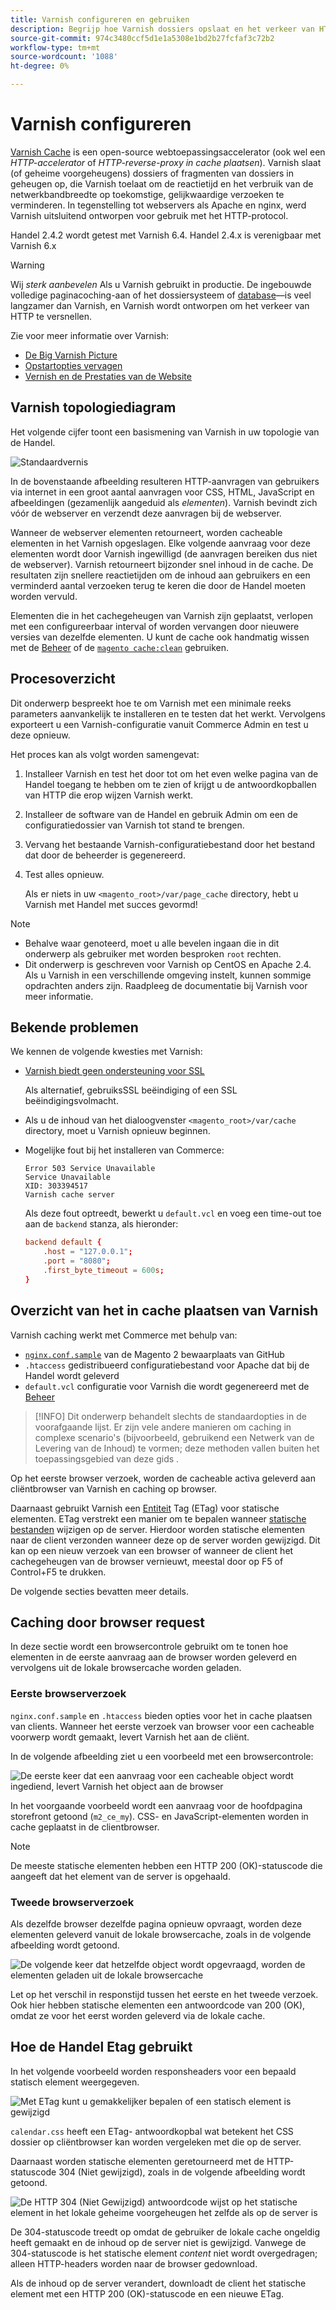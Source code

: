 ```yaml
---
title: Varnish configureren en gebruiken
description: Begrijp hoe Varnish dossiers opslaat en het verkeer van HTTP verbetert.
source-git-commit: 974c3480ccf5d1e1a5308e1bd2b27fcfaf3c72b2
workflow-type: tm+mt
source-wordcount: '1088'
ht-degree: 0%

---
```



# Varnish configureren

[Varnish Cache] is een open-source webtoepassingsaccelerator (ook wel een _HTTP-accelerator_ of _HTTP-reverse-proxy in cache plaatsen_). Varnish slaat (of geheime voorgeheugens) dossiers of fragmenten van dossiers in geheugen op, die Varnish toelaat om de reactietijd en het verbruik van de netwerkbandbreedte op toekomstige, gelijkwaardige verzoeken te verminderen. In tegenstelling tot webservers als Apache en nginx, werd Varnish uitsluitend ontworpen voor gebruik met het HTTP-protocol.

Handel 2.4.2 wordt getest met Varnish 6.4. Handel 2.4.x is verenigbaar met Varnish 6.x

>[!WARNING]
>
>Wij _sterk aanbevelen_ Als u Varnish gebruikt in productie. De ingebouwde volledige paginacoching-aan of het dossiersysteem of [database]—is veel langzamer dan Varnish, en Varnish wordt ontworpen om het verkeer van HTTP te versnellen.

Zie voor meer informatie over Varnish:

- [De Big Varnish Picture]
- [Opstartopties vervagen]
- [Vernish en de Prestaties van de Website]

## Varnish topologiediagram

Het volgende cijfer toont een basismening van Varnish in uw topologie van de Handel.

![Standaardvernis](../../assets/configuration/varnish-basic.png)

In de bovenstaande afbeelding resulteren HTTP-aanvragen van gebruikers via internet in een groot aantal aanvragen voor CSS, HTML, JavaScript en afbeeldingen (gezamenlijk aangeduid als _elementen_). Varnish bevindt zich vóór de webserver en verzendt deze aanvragen bij de webserver.

Wanneer de webserver elementen retourneert, worden cacheable elementen in het Varnish opgeslagen. Elke volgende aanvraag voor deze elementen wordt door Varnish ingewilligd (de aanvragen bereiken dus niet de webserver). Varnish retourneert bijzonder snel inhoud in de cache. De resultaten zijn snellere reactietijden om de inhoud aan gebruikers en een verminderd aantal verzoeken terug te keren die door de Handel moeten worden vervuld.

Elementen die in het cachegeheugen van Varnish zijn geplaatst, verlopen met een configureerbaar interval of worden vervangen door nieuwere versies van dezelfde elementen. U kunt de cache ook handmatig wissen met de [Beheer](https://glossary.magento.com/magento-admin) of de [`magento cache:clean`](../cli/manage-cache.md#clean-and-flush-cache-types) gebruiken.

## Procesoverzicht

Dit onderwerp bespreekt hoe te om Varnish met een minimale reeks parameters aanvankelijk te installeren en te testen dat het werkt. Vervolgens exporteert u een Varnish-configuratie vanuit Commerce Admin en test u deze opnieuw.

Het proces kan als volgt worden samengevat:

1. Installeer Varnish en test het door tot om het even welke pagina van de Handel toegang te hebben om te zien of krijgt u de antwoordkopballen van HTTP die erop wijzen Varnish werkt.
1. Installeer de software van de Handel en gebruik Admin om een de configuratiedossier van Varnish tot stand te brengen.
1. Vervang het bestaande Varnish-configuratiebestand door het bestand dat door de beheerder is gegenereerd.
1. Test alles opnieuw.

   Als er niets in uw `<magento_root>/var/page_cache` directory, hebt u Varnish met Handel met succes gevormd!

>[!NOTE]
- Behalve waar genoteerd, moet u alle bevelen ingaan die in dit onderwerp als gebruiker met worden besproken `root` rechten.
- Dit onderwerp is geschreven voor Varnish op CentOS en Apache 2.4. Als u Varnish in een verschillende omgeving instelt, kunnen sommige opdrachten anders zijn. Raadpleeg de documentatie bij Varnish voor meer informatie.


## Bekende problemen

We kennen de volgende kwesties met Varnish:

- [Varnish biedt geen ondersteuning voor SSL]

   Als alternatief, gebruiksSSL beëindiging of een SSL beëindigingsvolmacht.

- Als u de inhoud van het dialoogvenster `<magento_root>/var/cache` directory, moet u Varnish opnieuw beginnen.

- Mogelijke fout bij het installeren van Commerce:

   ```terminal
   Error 503 Service Unavailable
   Service Unavailable
   XID: 303394517
   Varnish cache server
   ```

   Als deze fout optreedt, bewerkt u `default.vcl` en voeg een time-out toe aan de `backend` stanza, als hieronder:

   ```conf
   backend default {
       .host = "127.0.0.1";
       .port = "8080";
       .first_byte_timeout = 600s;
   }
   ```

## Overzicht van het in cache plaatsen van Varnish

Varnish caching werkt met Commerce met behulp van:

- [`nginx.conf.sample`](https://github.com/magento/magento2/blob/2.4/nginx.conf.sample) van de Magento 2 bewaarplaats van GitHub
- `.htaccess` gedistribueerd configuratiebestand voor Apache dat bij de Handel wordt geleverd
- `default.vcl` configuratie voor Varnish die wordt gegenereerd met de [Beheer](../cache/configure-varnish-commerce.md)

>[!INFO]
Dit onderwerp behandelt slechts de standaardopties in de voorafgaande lijst. Er zijn vele andere manieren om caching in complexe scenario&#39;s (bijvoorbeeld, gebruikend een Netwerk van de Levering van de Inhoud) te vormen; deze methoden vallen buiten het toepassingsgebied van deze gids .

Op het eerste browser verzoek, worden de cacheable activa geleverd aan cliëntbrowser van Varnish en caching op browser.

Daarnaast gebruikt Varnish een [Entiteit](https://glossary.magento.com/entity) Tag (ETag) voor statische elementen. ETag verstrekt een manier om te bepalen wanneer [statische bestanden](https://glossary.magento.com/static-files) wijzigen op de server. Hierdoor worden statische elementen naar de client verzonden wanneer deze op de server worden gewijzigd. Dit kan op een nieuw verzoek van een browser of wanneer de client het cachegeheugen van de browser vernieuwt, meestal door op F5 of Control+F5 te drukken.

De volgende secties bevatten meer details.

## Caching door browser request

In deze sectie wordt een browsercontrole gebruikt om te tonen hoe elementen in de eerste aanvraag aan de browser worden geleverd en vervolgens uit de lokale browsercache worden geladen.

### Eerste browserverzoek

`nginx.conf.sample` en `.htaccess` bieden opties voor het in cache plaatsen van clients. Wanneer het eerste verzoek van browser voor een cacheable voorwerp wordt gemaakt, levert Varnish het aan de cliënt.

In de volgende afbeelding ziet u een voorbeeld met een browsercontrole:

![De eerste keer dat een aanvraag voor een cacheable object wordt ingediend, levert Varnish het object aan de browser](../../assets/configuration/varnish-apache-first-visit.png)

In het voorgaande voorbeeld wordt een aanvraag voor de hoofdpagina storefront getoond (`m2_ce_my`). CSS- en JavaScript-elementen worden in cache geplaatst in de clientbrowser.

>[!NOTE]
De meeste statische elementen hebben een HTTP 200 (OK)-statuscode die aangeeft dat het element van de server is opgehaald.

### Tweede browserverzoek

Als dezelfde browser dezelfde pagina opnieuw opvraagt, worden deze elementen geleverd vanuit de lokale browsercache, zoals in de volgende afbeelding wordt getoond.

![De volgende keer dat hetzelfde object wordt opgevraagd, worden de elementen geladen uit de lokale browsercache](../../assets/configuration/varnish-apache-second-visit.png)

Let op het verschil in responstijd tussen het eerste en het tweede verzoek. Ook hier hebben statische elementen een antwoordcode van 200 (OK), omdat ze voor het eerst worden geleverd via de lokale cache.

## Hoe de Handel Etag gebruikt

In het volgende voorbeeld worden responsheaders voor een bepaald statisch element weergegeven.

![Met ETag kunt u gemakkelijker bepalen of een statisch element is gewijzigd](../../assets/configuration/varnish-etag.png)

`calendar.css` heeft een ETag- antwoordkopbal wat betekent het CSS dossier op cliëntbrowser kan worden vergeleken met die op de server.

Daarnaast worden statische elementen geretourneerd met de HTTP-statuscode 304 (Niet gewijzigd), zoals in de volgende afbeelding wordt getoond.

![De HTTP 304 (Niet Gewijzigd) antwoordcode wijst op het statische element in het lokale geheime voorgeheugen het zelfde als op de server is](../../assets/configuration/varnish-304.png)

De 304-statuscode treedt op omdat de gebruiker de lokale cache ongeldig heeft gemaakt en de inhoud op de server niet is gewijzigd. Vanwege de 304-statuscode is het statische element _content_ niet wordt overgedragen; alleen HTTP-headers worden naar de browser gedownload.

Als de inhoud op de server verandert, downloadt de client het statische element met een HTTP 200 (OK)-statuscode en een nieuwe ETag.

<!-- Link Definitions -->

[database]: https://developer.adobe.com/commerce/php/development/cache/partial/database-caching/
[De Big Varnish Picture]: https://www.varnish-cache.org/docs/trunk/users-guide/intro.html
[Varnish Cache]: https://varnish-cache.org
[Opstartopties vervagen]: https://www.varnish-cache.org/docs/trunk/reference/varnishd.html#ref-varnishd-options
[Vernish en de Prestaties van de Website]: https://www.varnish-cache.org/docs/trunk/users-guide/performance.html#users-performance
[Varnish biedt geen ondersteuning voor SSL]: https://www.varnish-cache.org/docs/3.0/phk/ssl.html
